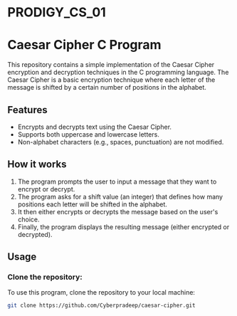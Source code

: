 # PRODIGY_CS_01
# Caesar Cipher C Program

This repository contains a simple implementation of the Caesar Cipher encryption and decryption techniques in the C programming language. The Caesar Cipher is a basic encryption technique where each letter of the message is shifted by a certain number of positions in the alphabet.

## Features
- Encrypts and decrypts text using the Caesar Cipher.
- Supports both uppercase and lowercase letters.
- Non-alphabet characters (e.g., spaces, punctuation) are not modified.

## How it works
1. The program prompts the user to input a message that they want to encrypt or decrypt.
2. The program asks for a shift value (an integer) that defines how many positions each letter will be shifted in the alphabet.
3. It then either encrypts or decrypts the message based on the user's choice.
4. Finally, the program displays the resulting message (either encrypted or decrypted).

## Usage

### Clone the repository:
To use this program, clone the repository to your local machine:
```bash
git clone https://github.com/Cyberpradeep/caesar-cipher.git

